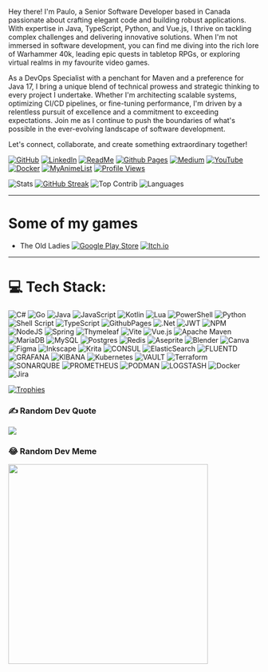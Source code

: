 

Hey there! I'm Paulo, a Senior Software Developer based in Canada passionate about crafting elegant code and building robust applications. With expertise in Java, TypeScript, Python, and Vue.js, I thrive on tackling complex challenges and delivering innovative solutions. When I'm not immersed in software development, you can find me diving into the rich lore of Warhammer 40k, leading epic quests in tabletop RPGs, or exploring virtual realms in my favourite video games.

As a DevOps Specialist with a penchant for Maven and a preference for Java 17, I bring a unique blend of technical prowess and strategic thinking to every project I undertake. Whether I'm architecting scalable systems, optimizing CI/CD pipelines, or fine-tuning performance, I'm driven by a relentless pursuit of excellence and a commitment to exceeding expectations. Join me as I continue to push the boundaries of what's possible in the ever-evolving landscape of software development.

Let's connect, collaborate, and create something extraordinary together!

[![GitHub](https://img.shields.io/badge/GitHub-%23121011.svg?logo=github&logoColor=white)](https://github.com/paulushcgcj)
[![LinkedIn](https://img.shields.io/badge/LinkedIn-%230077B5.svg?logo=linkedin&logoColor=white)](https://linkedin.com/in/paulushc)
[![ReadMe](https://img.shields.io/badge/ReadMe-018EF5?logo=readme&logoColor=fff)](https://paulushcgcj.github.io/cv/)
[![Github Pages](https://img.shields.io/badge/Github%20Pages-121013?logo=github&logoColor=white)](https://paulushcgcj.github.io/articles/)
[![Medium](https://img.shields.io/badge/Medium-12100E?logo=medium&logoColor=white)](https://medium.com/@paulushc)
[![YouTube](https://img.shields.io/badge/YouTube-%23FF0000.svg?logo=YouTube&logoColor=white)](https://youtube.com/@omundocruz)
[![Docker](https://img.shields.io/badge/Docker-2496ED?logo=docker&logoColor=fff)](https://hub.docker.com/u/paulushc)
[![MyAnimeList](https://img.shields.io/badge/MyAnimeList-2E51A2?logo=myanimelist&logoColor=fff)](https://myanimelist.net/animelist/paulushc)
[![Profile Views](https://visitcount.itsvg.in/api?id=paulushcgcj&icon=0&color=0)](https://visitcount.itsvg.in)

![Stats](https://github-readme-stats.vercel.app/api?username=paulushcgcj&show_icons=true&theme=transparent&hide_border=true&hide=stars)
[![GitHub Streak](https://github-readme-streak-stats.herokuapp.com?user=paulushcgcj&theme=tokyonight_duo&hide_border=true&border_radius=0)](https://git.io/streak-stats)
![Top Contrib](https://github-contributor-stats.vercel.app/api?username=paulushcgcj&limit=5&theme=dark&combine_all_yearly_contributions=true)
![Languages](https://github-readme-stats.vercel.app/api/top-langs?username=paulushcgcj&locale=en&hide_title=false&layout=compact&card_width=320&langs_count=5&theme=dracula&hide_border=false&order=2)

---

# Some of my games
- The Old Ladies [![Google Play Store](https://img.shields.io/badge/Google_Play-414141?logo=google-play&logoColor=white)]([#](https://play.google.com/store/apps/details?id=com.example.theoldladies)) [![Itch.io](https://img.shields.io/badge/itch.io-%23FF0B34.svg?logo=Itch.io&logoColor=white)](#)

---


# 💻 Tech Stack:
![C#](https://img.shields.io/badge/c%23-%23239120.svg?style=for-the-badge&logo=csharp&logoColor=white) ![Go](https://img.shields.io/badge/go-%2300ADD8.svg?style=for-the-badge&logo=go&logoColor=white) ![Java](https://img.shields.io/badge/java-%23ED8B00.svg?style=for-the-badge&logo=openjdk&logoColor=white) ![JavaScript](https://img.shields.io/badge/javascript-%23323330.svg?style=for-the-badge&logo=javascript&logoColor=%23F7DF1E) ![Kotlin](https://img.shields.io/badge/kotlin-%237F52FF.svg?style=for-the-badge&logo=kotlin&logoColor=white) ![Lua](https://img.shields.io/badge/lua-%232C2D72.svg?style=for-the-badge&logo=lua&logoColor=white) ![PowerShell](https://img.shields.io/badge/PowerShell-%235391FE.svg?style=for-the-badge&logo=powershell&logoColor=white) ![Python](https://img.shields.io/badge/python-3670A0?style=for-the-badge&logo=python&logoColor=ffdd54) ![Shell Script](https://img.shields.io/badge/shell_script-%23121011.svg?style=for-the-badge&logo=gnu-bash&logoColor=white) ![TypeScript](https://img.shields.io/badge/typescript-%23007ACC.svg?style=for-the-badge&logo=typescript&logoColor=white) ![GithubPages](https://img.shields.io/badge/github%20pages-121013?style=for-the-badge&logo=github&logoColor=white) ![.Net](https://img.shields.io/badge/.NET-5C2D91?style=for-the-badge&logo=.net&logoColor=white) ![JWT](https://img.shields.io/badge/JWT-black?style=for-the-badge&logo=JSON%20web%20tokens) ![NPM](https://img.shields.io/badge/NPM-%23CB3837.svg?style=for-the-badge&logo=npm&logoColor=white) ![NodeJS](https://img.shields.io/badge/node.js-6DA55F?style=for-the-badge&logo=node.js&logoColor=white) ![Spring](https://img.shields.io/badge/spring-%236DB33F.svg?style=for-the-badge&logo=spring&logoColor=white) ![Thymeleaf](https://img.shields.io/badge/Thymeleaf-%23005C0F.svg?style=for-the-badge&logo=Thymeleaf&logoColor=white) ![Vite](https://img.shields.io/badge/vite-%23646CFF.svg?style=for-the-badge&logo=vite&logoColor=white) ![Vue.js](https://img.shields.io/badge/vue.js-%2335495e.svg?style=for-the-badge&logo=vuedotjs&logoColor=%234FC08D) ![Apache Maven](https://img.shields.io/badge/Apache%20Maven-C71A36?style=for-the-badge&logo=Apache%20Maven&logoColor=white) ![MariaDB](https://img.shields.io/badge/MariaDB-003545?style=for-the-badge&logo=mariadb&logoColor=white) ![MySQL](https://img.shields.io/badge/mysql-%2300000f.svg?style=for-the-badge&logo=mysql&logoColor=white) ![Postgres](https://img.shields.io/badge/postgres-%23316192.svg?style=for-the-badge&logo=postgresql&logoColor=white) ![Redis](https://img.shields.io/badge/redis-%23DD0031.svg?style=for-the-badge&logo=redis&logoColor=white) ![Aseprite](https://img.shields.io/badge/Aseprite-FFFFFF?style=for-the-badge&logo=Aseprite&logoColor=#7D929E) ![Blender](https://img.shields.io/badge/blender-%23F5792A.svg?style=for-the-badge&logo=blender&logoColor=white) ![Canva](https://img.shields.io/badge/Canva-%2300C4CC.svg?style=for-the-badge&logo=Canva&logoColor=white) ![Figma](https://img.shields.io/badge/figma-%23F24E1E.svg?style=for-the-badge&logo=figma&logoColor=white) ![Inkscape](https://img.shields.io/badge/Inkscape-e0e0e0?style=for-the-badge&logo=inkscape&logoColor=080A13) ![Krita](https://img.shields.io/badge/Krita-203759?style=for-the-badge&logo=krita&logoColor=EEF37B) ![CONSUL](https://img.shields.io/badge/consul-F24C53svg?style=for-the-badge&logo=consul&logoColor=white&color=%23F24C53) ![ElasticSearch](https://img.shields.io/badge/-ElasticSearch-005571?style=for-the-badge&logo=elasticsearch) ![FLUENTD](https://img.shields.io/badge/fluentd-0E83C8.svg?style=for-the-badge&logo=fluentd&logoColor=white&color=%230E83C8) ![GRAFANA](https://img.shields.io/badge/grafana-F46800.svg?style=for-the-badge&logo=grafana&logoColor=white&color=%23F46800) ![KIBANA](https://img.shields.io/badge/kibana-005571.svg?style=for-the-badge&logo=kibana&logoColor=white&color=%23005571) ![Kubernetes](https://img.shields.io/badge/kubernetes-%23326ce5.svg?style=for-the-badge&logo=kubernetes&logoColor=white) ![VAULT](https://img.shields.io/badge/vault-FFEC6E.svg?style=for-the-badge&logo=vault&logoColor=white&color=%23FFEC6E) ![Terraform](https://img.shields.io/badge/terraform-%235835CC.svg?style=for-the-badge&logo=terraform&logoColor=white) ![SONARQUBE](https://img.shields.io/badge/sonarqube-4E9BCD.svg?style=for-the-badge&logo=sonarqube&logoColor=white&color=%234E9BCD) ![PROMETHEUS](https://img.shields.io/badge/prometheus-E6522C.svg?style=for-the-badge&logo=prometheus&logoColor=white&color=%23E6522C) ![PODMAN](https://img.shields.io/badge/podman-892CA0.svg?style=for-the-badge&logo=podman&logoColor=white) ![LOGSTASH](https://img.shields.io/badge/logstash-005571.svg?style=for-the-badge&logo=logstash) ![Docker](https://img.shields.io/badge/docker-%230db7ed.svg?style=for-the-badge&logo=docker&logoColor=white) ![Jira](https://img.shields.io/badge/jira-%230A0FFF.svg?style=for-the-badge&logo=jira&logoColor=white)

[![Trophies](https://github-profile-trophy.vercel.app/?username=paulushcgcj&column=-1&theme=algolia&rank=SECRET,SSS,SS,S,AAA,AA,A&no-bg=true&no-frame=true)](https://github.com/paulushcgcj)






### ✍️ Random Dev Quote
![](https://quotes-github-readme.vercel.app/api?type=horizontal&theme=radical)

### 😂 Random Dev Meme
<img src='https://randommeme-five.vercel.app/' style="height: 400px;"/>
